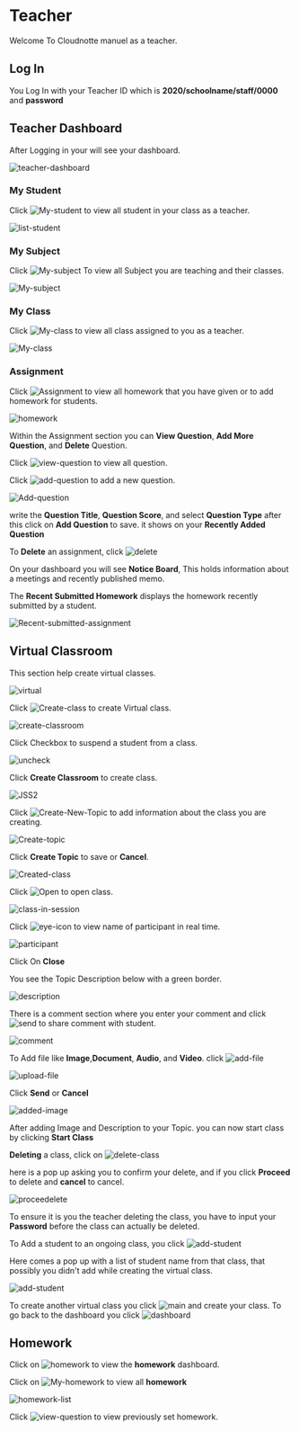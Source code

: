 
# Teacher

Welcome To Cloudnotte  manuel as a teacher.

## Log In

You Log In with your Teacher ID which is **2020/schoolname/staff/0000** and **password**

## Teacher Dashboard

After Logging in your will see your dashboard.

![teacher-dashboard](../image/Teacher-dashboard.jpg)

### My Student

Click ![My-student](../image/My-student.jpg) to view all student in your class as a teacher.

![list-student](../image/My-student-list.jpg)

### My Subject

Click ![My-subject](../image/My-subject.jpg) To view all Subject you are teaching and their classes.

![My-subject](../image/My-subject-list.jpg)

### My Class

Click ![My-class](../image/My-class.jpg) to view all class assigned to you as a teacher.

![My-class](../image/My-class-list.jpg)

### Assignment

Click ![Assignment](../image/my-assignment.jpg) to view all homework that you have given or to add homework for students.

![homework](../image/My-homework.jpg)

Within the Assignment section you can **View Question**, **Add More Question**, and **Delete** Question.

Click ![view-question](../image/View-Question.jpg) to view all question.

Click ![add-question](../image/Add-More-Question.jpg) to add a new question.

![Add-question](../image/Add-Questions.jpg)

write the **Question Title**, **Question Score**, and select **Question Type** after this click on **Add Question** to save.
it shows on your **Recently Added Question**

To **Delete** an assignment, click ![delete](../image/delete-button.jpg)

On your dashboard you will see **Notice Board**, This holds information about a meetings and recently published memo.

The **Recent Submitted Homework** displays the homework recently submitted by a student.

![Recent-submitted-assignment](../image/R-S-Homework.jpg)

## Virtual Classroom

This section help create virtual classes.

![virtual](../image/Virtual-class.jpg)

Click ![Create-class](../image/Create-class.jpg) to create Virtual class.

![create-classroom](../image/Create-classroom.jpg)

Click Checkbox to suspend a student from a class.

![uncheck](../image/uncheck.jpg)

Click **Create Classroom** to create class.

![JSS2](../image/jss2.jpg)

Click ![Create-New-Topic](../image/CreateTopic.jpg) to add information about the class you are creating.

![Create-topic](../image/Create-topic.jpg)

Click **Create Topic** to save or **Cancel**.

![Created-class](../image/class-created.jpg)

Click ![Open](../image/js_Open.jpg) to open class.

![class-in-session](../image/class-in-session.jpg)

Click ![eye-icon](../image/indicator.jpg) to view name of participant in real time.

![participant](../image/class-participant.jpg)

Click On **Close**

You see the Topic Description below with a green border.

![description](../image/description.jpg)

There is a comment section where you enter your comment and click ![send](../image/send.jpg) to share comment with student.

![comment](../image/comment.jpg)

To Add file like **Image**,**Document**, **Audio**, and **Video**.
click ![add-file](../image/add-file.jpg)

![upload-file](../image/Upload-file.jpg)

Click **Send** or **Cancel**

![added-image](../image/add-image.jpg)

After adding Image and Description to your Topic. you can now start class by clicking **Start Class**

**Deleting** a class, click on ![delete-class](../image/DeleteClass.jpg)

here is a pop up asking you to confirm your delete, and if you click **Proceed** to delete and **cancel** to cancel.

![proceedelete](../image/proceedelete.jpg)

To ensure it is you the teacher deleting the class, you have to input your **Password** before the class can actually be deleted.

To Add a student to an ongoing class, you click ![add-student](../image/Add-Student.jpg)

Here comes a pop up with a list of student name from that class, that possibly you didn't add while creating the virtual class.

![add-student](../image/screenshot.jpg)

To create another virtual class you click ![main](../image/main.jpg) and create your class.
To go back to the dashboard you click ![dashboard](../image/goto.jpg)

## Homework

Click on ![homework](../image/homework.jpg) to view the **homework** dashboard.

Click on ![My-homework](../image/Myhomework.jpg) to view all **homework**

![homework-list](../image/homework-list.jpg)

Click ![view-question](../image/view-QZ.jpg) to view previously set homework.
